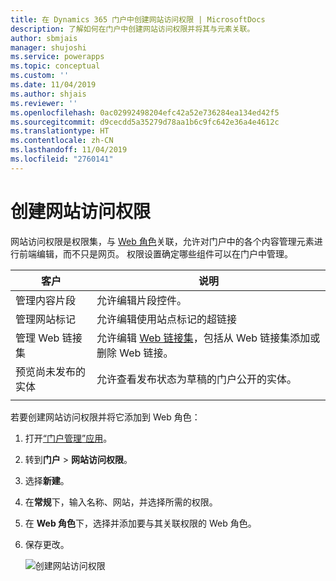 ```yaml
---
title: 在 Dynamics 365 门户中创建网站访问权限 | MicrosoftDocs
description: 了解如何在门户中创建网站访问权限并将其与元素关联。
author: sbmjais
manager: shujoshi
ms.service: powerapps
ms.topic: conceptual
ms.custom: ''
ms.date: 11/04/2019
ms.author: shjais
ms.reviewer: ''
ms.openlocfilehash: 0ac02992498204efc42a52e736284ea134ed42f5
ms.sourcegitcommit: d9cecdd5a35279d78aa1b6c9fc642e36a4e4612c
ms.translationtype: HT
ms.contentlocale: zh-CN
ms.lasthandoff: 11/04/2019
ms.locfileid: "2760141"
---
```

# <a name="create-website-access-permissions"></a>创建网站访问权限

网站访问权限是权限集，与 [Web 角色](create-web-roles.md)关联，允许对门户中的各个内容管理元素进行前端编辑，而不只是网页。 权限设置确定哪些组件可以在门户中管理。

| 客户                         | 说明                                                                                      |
|------------------------------|--------------------------------------------------------------------------------------------------|
| 管理内容片段      | 允许编辑片段控件。                                                          |
| 管理网站标记          | 允许编辑使用站点标记的超链接                                           |
| 管理 Web 链接集         | 允许编辑 [Web 链接集](manage-web-links.md)，包括从 Web 链接集添加或删除 Web 链接。 |
| 预览尚未发布的实体 | 允许查看发布状态为草稿的门户公开的实体。             |
|||

若要创建网站访问权限并将它添加到 Web 角色：

1. 打开[“门户管理”应用](configure-portal.md)。

2. 转到**门户** > **网站访问权限**。

3. 选择**新建**。

4. 在**常规**下，输入名称、网站，并选择所需的权限。

5. 在 **Web 角色**下，选择并添加要与其关联权限的 Web 角色。

6. 保存更改。

    ![创建网站访问权限](../media/website-access-permission.png "创建网站访问权限")  
